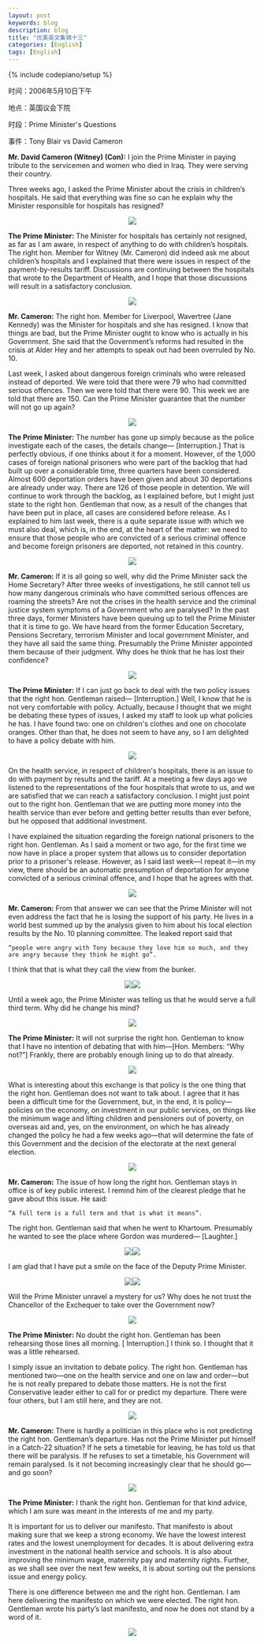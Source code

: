 ```yaml
---
layout: post
keywords: blog
description: blog
title: "优美英文集锦十三"
categories: [English]
tags: [English]
---
```

{% include codepiano/setup %}

时间：2006年5月10日下午­

地点：英国议会下院­

时段：Prime Minister's Questions­

事件：Tony Blair vs David Cameron

**Mr. David Cameron (Witney) (Con):** I join the Prime Minister in paying tribute to the servicemen and women who died in Iraq. They were serving their country.

Three weeks ago, I asked the Prime Minister about the crisis in children’s hospitals. He said that everything was fine so can he explain why the Minister responsible for hospitals has resigned?

<center><img src="/image/prime-ministers-questions/20110512pmq-01.jpg"></center>

<!--more-->

**The Prime Minister:** The Minister for hospitals has certainly not resigned, as far as I am aware, in respect of anything to do with children’s hospitals. The right hon. Member for Witney (Mr. Cameron) did indeed ask me about children’s hospitals and I explained that there were issues in respect of the payment-by-results tariff. Discussions are continuing between the hospitals that wrote to the Department of Health, and I hope that those discussions will result in a satisfactory conclusion.

<center><img src="/image/prime-ministers-questions/20110512pmq-02.jpg"></center>

**Mr. Cameron:** The right hon. Member for Liverpool, Wavertree (Jane Kennedy) was the Minister for hospitals and she has resigned. I know that things are bad, but the Prime Minister ought to know who is actually in his Government. She said that the Government’s reforms had resulted in the crisis at Alder Hey and her attempts to speak out had been overruled by No. 10.

Last week, I asked about dangerous foreign criminals who were released instead of deported. We were told that there were 79 who had committed serious offences. Then we were told that there were 90. This week we are told that there are 150. Can the Prime Minister guarantee that the number will not go up again?

<center><img src="/image/prime-ministers-questions/20110512pmq-03.jpg"></center>

**The Prime Minister:** The number has gone up simply because as the police investigate each of the cases, the details change— [Interruption.] That is perfectly obvious, if one thinks about it for a moment. However, of the 1,000 cases of foreign national prisoners who were part of the backlog that had built up over a considerable time, three quarters have been considered. Almost 600 deportation orders have been given and about 30 deportations are already under way. There are 126 of those people in detention. We will continue to work through the backlog, as I explained before, but I might just state to the right hon. Gentleman that now, as a result of the changes that have been put in place, all cases are considered before release. As I explained to him last week, there is a quite separate issue with which we must also deal, which is, in the end, at the heart of the matter: we need to ensure that those people who are convicted of a serious criminal offence and become foreign prisoners are deported, not retained in this country.

<center><img src="/image/prime-ministers-questions/20110512pmq-04.jpg"></center>

**Mr. Cameron:** If it is all going so well, why did the Prime Minister sack the Home Secretary? After three weeks of investigations, he still cannot tell us how many dangerous criminals who have committed serious offences are roaming the streets? Are not the crises in the health service and the criminal justice system symptoms of a Government who are paralysed? In the past three days, former Ministers have been queuing up to tell the Prime Minister that it is time to go. We have heard from the former Education Secretary, Pensions Secretary, terrorism Minister and local government Minister, and they have all said the same thing. Presumably the Prime Minister appointed them because of their judgment. Why does he think that he has lost their confidence?

<center><img src="/image/prime-ministers-questions/20110512pmq-05.jpg"></center>

**The Prime Minister:** If I can just go back to deal with the two policy issues that the right hon. Gentleman raised— [Interruption.] Well, I know that he is not very comfortable with policy. Actually, because I thought that we might be debating these types of issues, I asked my staff to look up what policies he has. I have found two: one on children's clothes and one on chocolate oranges. Other than that, he does not seem to have any, so I am delighted to have a policy debate with him.

<center><img src="/image/prime-ministers-questions/20110512pmq-06.jpg"></center>

On the health service, in respect of children's hospitals, there is an issue to do with payment by results and the tariff. At a meeting a few days ago we listened to the representations of the four hospitals that wrote to us, and we are satisfied that we can reach a satisfactory conclusion. I might just point out to the right hon. Gentleman that we are putting more money into the health service than ever before and getting better results than ever before, but he opposed that additional investment.

I have explained the situation regarding the foreign national prisoners to the right hon. Gentleman. As I said a moment or two ago, for the first time we now have in place a proper system that allows us to consider deportation prior to a prisoner's release. However, as I said last week—I repeat it—in my view, there should be an automatic presumption of deportation for anyone convicted of a serious criminal offence, and I hope that he agrees with that.

<center><img src="/image/prime-ministers-questions/20110512pmq-07.jpg"></center>

**Mr. Cameron:** From that answer we can see that the Prime Minister will not even address the fact that he is losing the support of his party. He lives in a world best summed up by the analysis given to him about his local election results by the No. 10 planning committee. The leaked report said that

    “people were angry with Tony because they love him so much, and they are angry because they think he might go”.

I think that that is what they call the view from the bunker.

<center><img src="/image/prime-ministers-questions/20110512pmq-08.jpg"><img src="/image/prime-ministers-questions/20110512pmq-09.jpg"></center>

Until a week ago, the Prime Minister was telling us that he would serve a full third term. Why did he change his mind?

<center><img src="/image/prime-ministers-questions/20110512pmq-10.jpg"></center>

**The Prime Minister:** It will not surprise the right hon. Gentleman to know that I have no intention of debating that with him—[Hon. Members: “Why not?”] Frankly, there are probably enough lining up to do that already.

<center><img src="/image/prime-ministers-questions/20110512pmq-11.jpg"></center>

What is interesting about this exchange is that policy is the one thing that the right hon. Gentleman does not want to talk about. I agree that it has been a difficult time for the Government, but, in the end, it is policy—policies on the economy, on investment in our public services, on things like the minimum wage and lifting children and pensioners out of poverty, on overseas aid and, yes, on the environment, on which he has already changed the policy he had a few weeks ago—that will determine the fate of this Government and the decision of the electorate at the next general election.

<center><img src="/image/prime-ministers-questions/20110512pmq-12.jpg"></center>

**Mr. Cameron:** The issue of how long the right hon. Gentleman stays in office is of key public interest. I remind him of the clearest pledge that he gave about this issue. He said:

    “A full term is a full term and that is what it means”.

The right hon. Gentleman said that when he went to Khartoum. Presumably he wanted to see the place where Gordon was murdered— [Laughter.]

<center><img src="/image/prime-ministers-questions/20110512pmq-13.jpg"><img src="/image/prime-ministers-questions/20110512pmq-14.jpg"></center>

I am glad that I have put a smile on the face of the Deputy Prime Minister.

<center><img src="/image/prime-ministers-questions/20110512pmq-15.jpg"><img src="/image/prime-ministers-questions/20110512pmq-16.jpg"></center>

Will the Prime Minister unravel a mystery for us? Why does he not trust the Chancellor of the Exchequer to take over the Government now?

<center><img src="/image/prime-ministers-questions/20110512pmq-17.jpg"></center>

**The Prime Minister:** No doubt the right hon. Gentleman has been rehearsing those lines all morning. [ Interruption.] I think so. I thought that it was a little rehearsed.

I simply issue an invitation to debate policy. The right hon. Gentleman has mentioned two—one on the health service and one on law and order—but he is not really prepared to debate those matters. He is not the first Conservative leader either to call for or predict my departure. There were four others, but I am still here, and they are not.

<center><img src="/image/prime-ministers-questions/20110512pmq-18.jpg"></center>

**Mr. Cameron:** There is hardly a politician in this place who is not predicting the right hon. Gentleman’s departure. Has not the Prime Minister put himself in a Catch-22 situation? If he sets a timetable for leaving, he has told us that there will be paralysis. If he refuses to set a timetable, his Government will remain paralysed. Is it not becoming increasingly clear that he should go—and go soon?

<center><img src="/image/prime-ministers-questions/20110512pmq-19.jpg"></center>

**The Prime Minister:** I thank the right hon. Gentleman for that kind advice, which I am sure was meant in the interests of me and my party.

It is important for us to deliver our manifesto. That manifesto is about making sure that we keep a strong economy. We have the lowest interest rates and the lowest unemployment for decades. It is about delivering extra investment in the national health service and schools. It is also about improving the minimum wage, maternity pay and maternity rights. Further, as we shall see over the next few weeks, it is about sorting out the pensions issue and energy policy.

There is one difference between me and the right hon. Gentleman. I am here delivering the manifesto on which we were elected. The right hon. Gentleman wrote his party’s last manifesto, and now he does not stand by a word of it.

<center><img src="/image/prime-ministers-questions/20110512pmq-20.jpg"></center>
